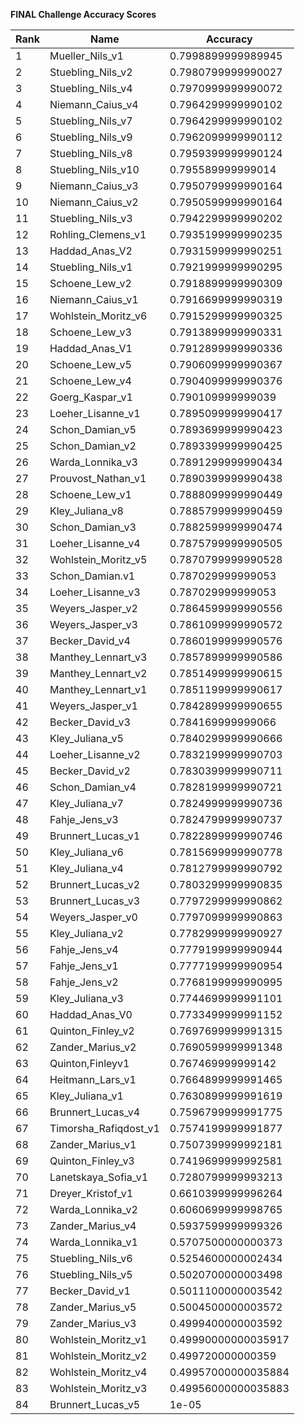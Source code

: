 **FINAL Challenge Accuracy Scores**



|Rank|Name|Accuracy|
|----|-----|---|
|1|Mueller_Nils_v1|0.7998899999989945|
|2|Stuebling_Nils_v2|0.7980799999990027|
|3|Stuebling_Nils_v4|0.7970999999990072|
|4|Niemann_Caius_v4|0.7964299999990102|
|5|Stuebling_Nils_v7|0.7964299999990102|
|6|Stuebling_Nils_v9|0.7962099999990112|
|7|Stuebling_Nils_v8|0.7959399999990124|
|8|Stuebling_Nils_v10|0.795589999999014|
|9|Niemann_Caius_v3|0.7950799999990164|
|10|Niemann_Caius_v2|0.7950599999990164|
|11|Stuebling_Nils_v3|0.7942299999990202|
|12|Rohling_Clemens_v1|0.7935199999990235|
|13|Haddad_Anas_V2|0.7931599999990251|
|14|Stuebling_Nils_v1|0.7921999999990295|
|15|Schoene_Lew_v2|0.7918899999990309|
|16|Niemann_Caius_v1|0.7916699999990319|
|17|Wohlstein_Moritz_v6|0.7915299999990325|
|18|Schoene_Lew_v3|0.7913899999990331|
|19|Haddad_Anas_V1|0.7912899999990336|
|20|Schoene_Lew_v5|0.7906099999990367|
|21|Schoene_Lew_v4|0.7904099999990376|
|22|Goerg_Kaspar_v1|0.790109999999039|
|23|Loeher_Lisanne_v1|0.7895099999990417|
|24|Schon_Damian_v5|0.7893699999990423|
|25|Schon_Damian_v2|0.7893399999990425|
|26|Warda_Lonnika_v3|0.7891299999990434|
|27|Prouvost_Nathan_v1|0.7890399999990438|
|28|Schoene_Lew_v1|0.7888099999990449|
|29|Kley_Juliana_v8|0.7885799999990459|
|30|Schon_Damian_v3|0.7882599999990474|
|31|Loeher_Lisanne_v4|0.7875799999990505|
|32|Wohlstein_Moritz_v5|0.7870799999990528|
|33|Schon_Damian.v1|0.787029999999053|
|34|Loeher_Lisanne_v3|0.787029999999053|
|35|Weyers_Jasper_v2|0.7864599999990556|
|36|Weyers_Jasper_v3|0.7861099999990572|
|37|Becker_David_v4|0.7860199999990576|
|38|Manthey_Lennart_v3|0.7857899999990586|
|39|Manthey_Lennart_v2|0.7851499999990615|
|40|Manthey_Lennart_v1|0.7851199999990617|
|41|Weyers_Jasper_v1|0.7842899999990655|
|42|Becker_David_v3|0.784169999999066|
|43|Kley_Juliana_v5|0.7840299999990666|
|44|Loeher_Lisanne_v2|0.7832199999990703|
|45|Becker_David_v2|0.7830399999990711|
|46|Schon_Damian_v4|0.7828199999990721|
|47|Kley_Juliana_v7|0.7824999999990736|
|48|Fahje_Jens_v3|0.7824799999990737|
|49|Brunnert_Lucas_v1|0.7822899999990746|
|50|Kley_Juliana_v6|0.7815699999990778|
|51|Kley_Juliana_v4|0.7812799999990792|
|52|Brunnert_Lucas_v2|0.7803299999990835|
|53|Brunnert_Lucas_v3|0.7797299999990862|
|54|Weyers_Jasper_v0|0.7797099999990863|
|55|Kley_Juliana_v2|0.7782999999990927|
|56|Fahje_Jens_v4|0.7779199999990944|
|57|Fahje_Jens_v1|0.7777199999990954|
|58|Fahje_Jens_v2|0.7768199999990995|
|59|Kley_Juliana_v3|0.7744699999991101|
|60|Haddad_Anas_V0|0.7733499999991152|
|61|Quinton_Finley_v2|0.7697699999991315|
|62|Zander_Marius_v2|0.7690599999991348|
|63|Quinton,Finleyv1|0.767469999999142|
|64|Heitmann_Lars_v1|0.7664899999991465|
|65|Kley_Juliana_v1|0.7630899999991619|
|66|Brunnert_Lucas_v4|0.7596799999991775|
|67|Timorsha_Rafiqdost_v1|0.7574199999991877|
|68|Zander_Marius_v1|0.7507399999992181|
|69|Quinton_Finley_v3|0.7419699999992581|
|70|Lanetskaya_Sofia_v1|0.7280799999993213|
|71|Dreyer_Kristof_v1|0.6610399999996264|
|72|Warda_Lonnika_v2|0.6060699999998765|
|73|Zander_Marius_v4|0.5937599999999326|
|74|Warda_Lonnika_v1|0.5707500000000373|
|75|Stuebling_Nils_v6|0.5254600000002434|
|76|Stuebling_Nils_v5|0.5020700000003498|
|77|Becker_David_v1|0.5011100000003542|
|78|Zander_Marius_v5|0.5004500000003572|
|79|Zander_Marius_v3|0.4999400000003592|
|80|Wohlstein_Moritz_v1|0.49990000000035917|
|81|Wohlstein_Moritz_v2|0.499720000000359|
|82|Wohlstein_Moritz_v4|0.49957000000035884|
|83|Wohlstein_Moritz_v3|0.49956000000035883|
|84|Brunnert_Lucas_v5|1e-05|
